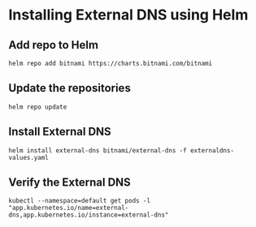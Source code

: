 # Installing External DNS using Helm

## Add repo to Helm

```
helm repo add bitnami https://charts.bitnami.com/bitnami
```

## Update the repositories

```
helm repo update
```

## Install External DNS

```
helm install external-dns bitnami/external-dns -f externaldns-values.yaml
```

## Verify the External DNS

```
kubectl --namespace=default get pods -l "app.kubernetes.io/name=external-dns,app.kubernetes.io/instance=external-dns"
```


